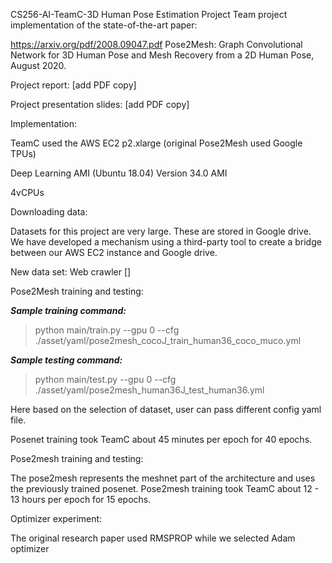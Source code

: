 CS256-AI-TeamC-3D Human Pose Estimation Project
Team project implementation of the state-of-the-art paper:

https://arxiv.org/pdf/2008.09047.pdf Pose2Mesh: Graph Convolutional Network for 3D Human Pose and Mesh Recovery from a 2D Human Pose, August 2020.

Project report: [add PDF copy]

Project presentation slides: [add PDF copy]

Implementation:

TeamC used the AWS EC2 p2.xlarge (original Pose2Mesh used Google TPUs)

Deep Learning AMI (Ubuntu 18.04) Version 34.0 AMI

4vCPUs

Downloading data:

Datasets for this project are very large. These are stored in Google drive. We have developed a mechanism using a third-party tool to create a bridge between our AWS EC2 instance and Google drive.

New data set: Web crawler []

Pose2Mesh training and testing:

***Sample training command:***
> python main/train.py --gpu 0 --cfg ./asset/yaml/pose2mesh_cocoJ_train_human36_coco_muco.yml

***Sample testing command:***
> python main/test.py --gpu 0 --cfg ./asset/yaml/pose2mesh_human36J_test_human36.yml

Here based on the selection of dataset, user can pass different config yaml file.

Posenet training took TeamC about 45 minutes per epoch for 40 epochs.

Pose2mesh training and testing:

The pose2mesh represents the meshnet part of the architecture and uses the previously trained posenet. Pose2mesh training took TeamC about 12 - 13 hours per epoch for 15 epochs.

Optimizer experiment:

The original research paper used RMSPROP while we selected Adam optimizer
